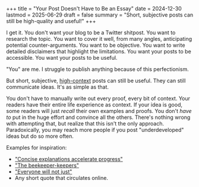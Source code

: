 +++
title = "Your Post Doesn't Have to Be an Essay"
date = 2024-12-30
lastmod = 2025-06-29
draft = false
summary = "Short, subjective posts can still be high-quality and useful!"
+++

I get it. You don't want your blog to be a Twitter shitpost. You want to
research the topic. You want to cover it well, from many angles, anticipating
potential counter-arguments. You want to be objective. You want to write
detailed disclaimers that highlight the limitations. You want your posts to be
accessible. You want your posts to be useful.

"You" are me. I struggle to publish anything because of this perfectionism.

But short, subjective,
[high-context](https://en.wikipedia.org/wiki/High-context_and_low-context_cultures)
posts can still be useful. They can still communicate ideas. It's as simple as
that.

You don't have to manually write out every proof, every bit of context. Your
readers have their entire life experience as context. If your idea is good, some
readers will just *recall* their own examples and proofs. You don't *have to*
put in the huge effort and convince all the others. There's nothing wrong with
attempting that, but realize that this isn't the only approach. Paradoxically,
you may reach more people if you post "underdeveloped" ideas but do so more
often.

Examples for inspiration:

- ["Concise explanations accelerate progress"](https://stephango.com/concise)
- ["The beekeeper-keepers"](https://stephango.com/honey)
- ["Everyone will not
  just"](https://squareallworthy.tumblr.com/post/163790039847/everyone-will-not-just)
- Any short quote that circulates online.
